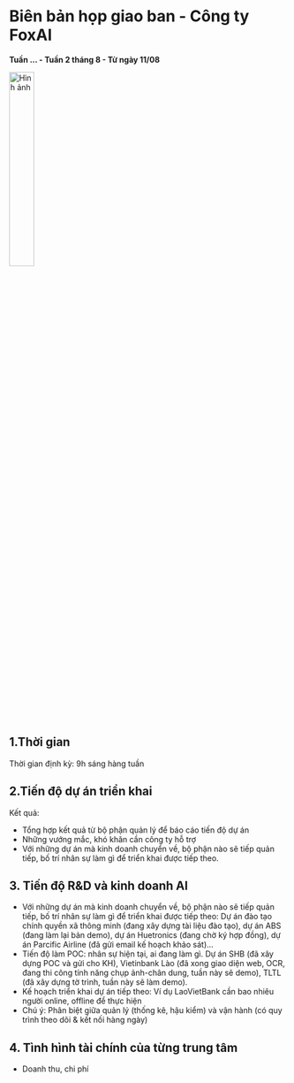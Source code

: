 # Biên bản họp giao ban - Công ty FoxAI
**Tuần ... - Tuần 2 tháng 8 - Từ ngày 11/08**

<img src="https://fox.ai.vn/wp-content/uploads/2024/07/Logo_Original-1.png" alt="Hình ảnh" width="30%" />

## 1.Thời gian
Thời gian định kỳ: 9h sáng hàng tuần

## 2.Tiến độ dự án triển khai
Kết quả:
- Tổng hợp kết quả từ bộ phận quản lý để báo cáo tiến độ dự án
- Những vướng mắc, khó khăn cần công ty hỗ trợ
- Với những dự án mà kinh doanh chuyển về, bộ phận nào sẽ tiếp quản tiếp, bố trí nhân sự làm gì để triển khai được tiếp theo.

## 3. Tiến độ R&D và kinh doanh AI
- Với những dự án mà kinh doanh chuyển về, bộ phận nào sẽ tiếp quản tiếp, bố trí nhân sự làm gì để triển khai được tiếp theo: Dự án đào tạo chính quyền xã thông minh (đang xây dựng tài liệu đào tạo), dự án ABS (đang làm lại bản demo), dự án Huetronics (đang chờ ký hợp đồng), dự án Parcific Airline (đã gửi email kế hoạch khảo sát)...
- Tiến độ làm POC: nhân sự hiện tại, ai đang làm gì. Dự án SHB (đã xây dựng POC và gửi cho KH), Vietinbank Lào (đã xong giao diện web, OCR, đang thi công tính năng chụp ảnh-chân dung, tuần này sẽ demo), TLTL (đã xây dựng tờ trình, tuần này sẽ làm demo).
- Kế hoạch triển khai dự án tiếp theo: Ví dụ LaoVietBank cần bao nhiêu người online, offline để thực hiện
- Chú ý: Phân biệt giữa quản lý (thống kê, hậu kiểm) và vận hành (có quy trình theo dõi & kết nối hàng ngày) 

## 4. Tình hình tài chính của từng trung tâm
- Doanh thu, chi phí





